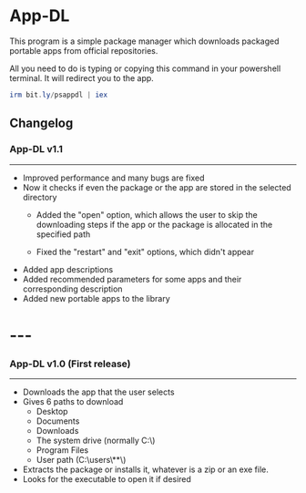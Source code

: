 # App-DL

This program is a simple package manager which downloads packaged portable apps from official repositories.

All you need to do is typing or copying this command in your powershell terminal. It will redirect you to the app.

```powershell
irm bit.ly/psappdl | iex
```


## Changelog

### App-DL v1.1

---

* Improved performance and many bugs are fixed
* Now it checks if even the package or the app are stored in the selected directory
  * Added the "open" option, which allows the user to skip the downloading steps if the app or the package is allocated in the specified path

  * Fixed the "restart" and "exit" options, which didn't appear
* Added app descriptions
* Added recommended parameters for some apps and their corresponding description
* Added new portable apps to the library

# ---

### App-DL v1.0 (First release)

---

* Downloads the app that the user selects
* Gives 6 paths to download
  * Desktop
  * Documents
  * Downloads
  * The system drive (normally C:\\)
  * Program Files
  * User path (C:\\users\\**\\)
* Extracts the package or installs it, whatever is a zip or an exe file.
* Looks for the executable to open it if desired
